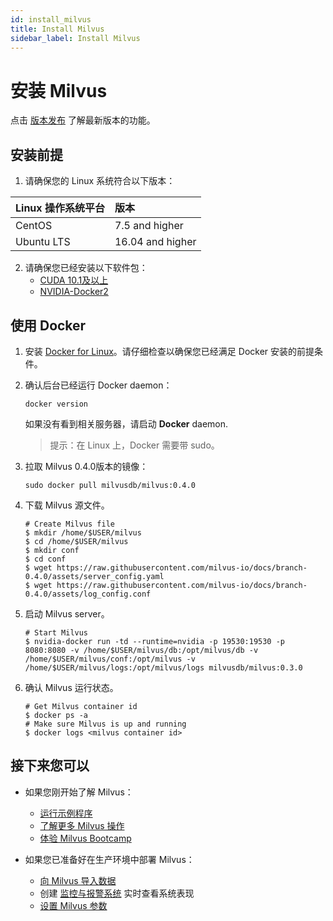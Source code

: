 ```yaml
---
id: install_milvus
title: Install Milvus
sidebar_label: Install Milvus
---
```

# 安装 Milvus

点击 [版本发布](../Releases) 了解最新版本的功能。

## 安装前提

1. 请确保您的 Linux 系统符合以下版本：

| Linux 操作系统平台 | 版本             |
| :----------------- | :--------------- |
| CentOS             | 7.5 and higher   |
| Ubuntu LTS         | 16.04 and higher |

2. 请确保您已经安装以下软件包：
   - [CUDA 10.1及以上](https://docs.nvidia.com/cuda/cuda-installation-guide-linux/index.html)
   - [NVIDIA-Docker2](https://github.com/NVIDIA/nvidia-docker)

## 使用 Docker

1. 安装 [Docker for Linux](https://docs.docker.com/engine/installation/linux/docker-ce/ubuntu/)。请仔细检查以确保您已经满足 Docker 安装的前提条件。

2. 确认后台已经运行 Docker daemon：

   ```
   docker version
   ```

   如果没有看到相关服务器，请启动 **Docker** daemon.

   > 提示：在 Linux 上，Docker 需要带 sudo。

3. 拉取 Milvus 0.4.0版本的镜像：

   ```
   sudo docker pull milvusdb/milvus:0.4.0
   ```

4. 下载 Milvus 源文件。

   ```shell
   # Create Milvus file
   $ mkdir /home/$USER/milvus
   $ cd /home/$USER/milvus
   $ mkdir conf
   $ cd conf
   $ wget https://raw.githubusercontent.com/milvus-io/docs/branch-0.4.0/assets/server_config.yaml
   $ wget https://raw.githubusercontent.com/milvus-io/docs/branch-0.4.0/assets/log_config.conf
   ```

5. 启动 Milvus server。

   ```shell
   # Start Milvus
   $ nvidia-docker run -td --runtime=nvidia -p 19530:19530 -p 8080:8080 -v /home/$USER/milvus/db:/opt/milvus/db -v /home/$USER/milvus/conf:/opt/milvus -v /home/$USER/milvus/logs:/opt/milvus/logs milvusdb/milvus:0.3.0
   ```

6. 确认 Milvus 运行状态。

   ```shell
   # Get Milvus container id
   $ docker ps -a
   # Make sure Milvus is up and running
   $ docker logs <milvus container id>
   ```

## 接下来您可以

- 如果您刚开始了解 Milvus：

  - [运行示例程序](example_code.md)
  - [了解更多 Milvus 操作](milvus_operations.md)
  - [体验 Milvus Bootcamp](https://github.com/milvus-io/bootcamp)

- 如果您已准备好在生产环境中部署 Milvus：

  - [向 Milvus 导入数据](import_data.md)
  - 创建 [监控与报警系统](monitor.md) 实时查看系统表现
  - [设置 Milvus 参数](../reference/milvus_config.md)

